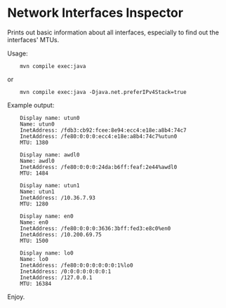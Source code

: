 Network Interfaces Inspector
============================

Prints out basic information about all interfaces, especially to find out the interfaces' MTUs.

Usage:

        mvn compile exec:java

or

        mvn compile exec:java -Djava.net.preferIPv4Stack=true
        

Example output:

        Display name: utun0
        Name: utun0
        InetAddress: /fdb3:cb92:fcee:8e94:ecc4:e18e:a8b4:74c7
        InetAddress: /fe80:0:0:0:ecc4:e18e:a8b4:74c7%utun0
        MTU: 1380

        Display name: awdl0
        Name: awdl0
        InetAddress: /fe80:0:0:0:24da:b6ff:feaf:2e44%awdl0
        MTU: 1484

        Display name: utun1
        Name: utun1
        InetAddress: /10.36.7.93
        MTU: 1280

        Display name: en0
        Name: en0
        InetAddress: /fe80:0:0:0:3636:3bff:fed3:e8c0%en0
        InetAddress: /10.200.69.75
        MTU: 1500

        Display name: lo0
        Name: lo0
        InetAddress: /fe80:0:0:0:0:0:0:1%lo0
        InetAddress: /0:0:0:0:0:0:0:1
        InetAddress: /127.0.0.1
        MTU: 16384

Enjoy.